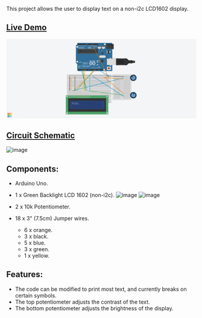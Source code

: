 This project allows the user to display text on a non-i2c LCD1602 display.

## [Live Demo](https://photos.app.goo.gl/jjY9GYRMFbdxQjPT7)
[](https://github.com/MFarabi619/Arduino/tree/main/LCD1602%20Display)

![Image of LCD 1602 circuit](https://github.com/MFarabi619/Arduino/blob/main/LCD1602%20Display/LCD%201602%20Display.png)

## [Circuit Schematic](https://github.com/MFarabi619/Arduino/blob/main/LCD1602%20Display/LCD%201602%20Display.pdf)
![image](https://user-images.githubusercontent.com/54924158/231854201-d7d78a1f-43e6-48fc-a2e0-e0e095357d30.png)

## Components:
- Arduino Uno.
- 1 x Green Backlight LCD 1602 (non-i2c).
![image](https://user-images.githubusercontent.com/54924158/231853550-11669d95-0250-456a-99ab-8df129bfc355.png)
![image](https://user-images.githubusercontent.com/54924158/231853680-f2f7c848-919e-4a16-9a34-0fffc8a80ac5.png)

- 2 x 10k Potentiometer.
- 18 x 3" (7.5cm) Jumper wires.
  -  6 x orange.
  -  3 x black.
  -  5 x blue.
  -  3 x green.
  -  1 x yellow.

## Features:

- The code can be modified to print most text, and currently breaks on certain symbols. 
- The top potentiometer adjusts the contrast of the text. 
- The bottom potentiometer adjusts the brightness of the display. 
